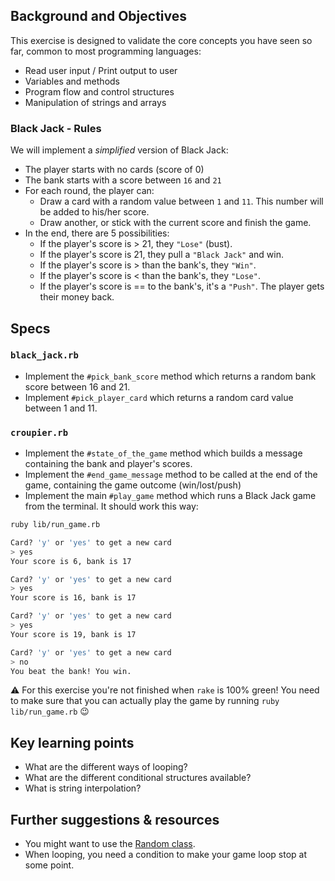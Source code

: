 ## Background and Objectives

This exercise is designed to validate the core concepts you have seen so far, common to most programming languages:

- Read user input / Print output to user
- Variables and methods
- Program flow and control structures
- Manipulation of strings and arrays

### Black Jack - Rules

We will implement a *simplified* version of Black Jack:

- The player starts with no cards (score of 0)
- The bank starts with a score between `16` and `21`
- For each round, the player can:
  - Draw a card with a random value between `1` and `11`. This number will be added to his/her score.
  - Draw another, or stick with the current score and finish the game.
- In the end, there are 5 possibilities:
  - If the player's score is > 21, they `"Lose"` (bust).
  - If the player's score is 21, they pull a `"Black Jack"` and win.
  - If the player's score is > than the bank's, they `"Win"`.
  - If the player's score is < than the bank's, they `"Lose"`.
  - If the player's score is == to the bank's, it's a `"Push"`. The player gets their money back.

## Specs

### `black_jack.rb`

- Implement the `#pick_bank_score` method which returns a random bank score between 16 and 21.
- Implement `#pick_player_card` which returns a random card value between 1 and 11.

### `croupier.rb`

- Implement the `#state_of_the_game` method which builds a message containing the bank and player's scores.
- Implement the `#end_game_message` method to be called at the end of the game, containing the game outcome (win/lost/push)
- Implement the main `#play_game` method which runs a Black Jack game from the terminal. It should work this way:

```bash
ruby lib/run_game.rb

Card? 'y' or 'yes' to get a new card
> yes
Your score is 6, bank is 17

Card? 'y' or 'yes' to get a new card
> yes
Your score is 16, bank is 17

Card? 'y' or 'yes' to get a new card
> yes
Your score is 19, bank is 17

Card? 'y' or 'yes' to get a new card
> no
You beat the bank! You win.
```

⚠️ For this exercise you're not finished when `rake` is 100% green! You need to make sure that you can actually play the game by running `ruby lib/run_game.rb` 😉

## Key learning points

- What are the different ways of looping?
- What are the different conditional structures available?
- What is string interpolation?

## Further suggestions & resources

- You might want to use the [Random class](http://www.ruby-doc.org/core-2.5.3/Random.html).
- When looping, you need a condition to make your game loop stop at some point.
